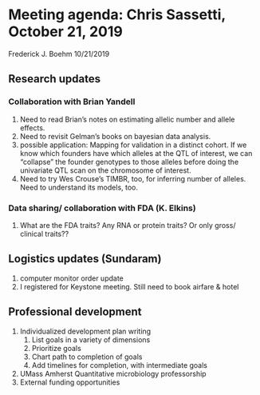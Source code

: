 Meeting agenda: Chris Sassetti, October 21, 2019
================
Frederick J. Boehm
10/21/2019

## Research updates

### Collaboration with Brian Yandell

1.  Need to read Brian’s notes on estimating allelic number and allele
    effects.
2.  Need to revisit Gelman’s books on bayesian data analysis.
3.  possible application: Mapping for validation in a distinct cohort.
    If we know which founders have which alleles at the QTL of interest,
    we can “collapse” the founder genotypes to those alleles before
    doing the univariate QTL scan on the chromosome of interest.
4.  Need to try Wes Crouse’s TIMBR, too, for inferring number of
    alleles. Need to understand its models, too.

### Data sharing/ collaboration with FDA (K. Elkins)

1.  What are the FDA traits? Any RNA or protein traits? Or only gross/
    clinical traits??

## Logistics updates (Sundaram)

1.  computer monitor order update
2.  I registered for Keystone meeting. Still need to book airfare &
    hotel

## Professional development

1.  Individualized development plan writing
    1.  List goals in a variety of dimensions
    2.  Prioritize goals
    3.  Chart path to completion of goals
    4.  Add timelines for completion, with intermediate goals
2.  UMass Amherst Quantitative microbiology professorship
3.  External funding opportunities
